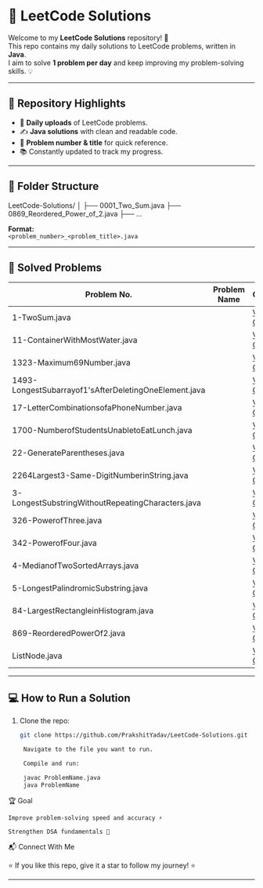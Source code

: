 
# 🧩 LeetCode Solutions

Welcome to my **LeetCode Solutions** repository! 🚀  
This repo contains my daily solutions to LeetCode problems, written in **Java**.  
I aim to solve **1 problem per day** and keep improving my problem-solving skills. 💡  

---

## 📌 Repository Highlights
- 📅 **Daily uploads** of LeetCode problems.
- ✍️ **Java solutions** with clean and readable code.
- 🔢 **Problem number & title** for quick reference.
- 📚 Constantly updated to track my progress.

---

## 📂 Folder Structure

LeetCode-Solutions/
│
├── 0001_Two_Sum.java
├── 0869_Reordered_Power_of_2.java
├── ...

**Format:**  
`<problem_number>_<problem_title>.java`

---

## 📜 Solved Problems
<!-- START_TABLE -->
| Problem No. | Problem Name | Code |
|-------------|--------------|------|
| 1-TwoSum.java |  | [View Code](./1-TwoSum.java) |
| 11-ContainerWithMostWater.java |  | [View Code](./11-ContainerWithMostWater.java) |
| 1323-Maximum69Number.java |  | [View Code](./1323-Maximum69Number.java) |
| 1493-LongestSubarrayof1'sAfterDeletingOneElement.java |  | [View Code](./1493-LongestSubarrayof1'sAfterDeletingOneElement.java) |
| 17-LetterCombinationsofaPhoneNumber.java |  | [View Code](./17-LetterCombinationsofaPhoneNumber.java) |
| 1700-NumberofStudentsUnabletoEatLunch.java |  | [View Code](./1700-NumberofStudentsUnabletoEatLunch.java) |
| 22-GenerateParentheses.java |  | [View Code](./22-GenerateParentheses.java) |
| 2264Largest3-Same-DigitNumberinString.java |  | [View Code](./2264Largest3-Same-DigitNumberinString.java) |
| 3-LongestSubstringWithoutRepeatingCharacters.java |  | [View Code](./3-LongestSubstringWithoutRepeatingCharacters.java) |
| 326-PowerofThree.java |  | [View Code](./326-PowerofThree.java) |
| 342-PowerofFour.java |  | [View Code](./342-PowerofFour.java) |
| 4-MedianofTwoSortedArrays.java |  | [View Code](./4-MedianofTwoSortedArrays.java) |
| 5-LongestPalindromicSubstring.java |  | [View Code](./5-LongestPalindromicSubstring.java) |
| 84-LargestRectangleinHistogram.java |  | [View Code](./84-LargestRectangleinHistogram.java) |
| 869-ReorderedPowerOf2.java |  | [View Code](./869-ReorderedPowerOf2.java) |
| ListNode.java |  | [View Code](./ListNode.java) |
<!-- END_TABLE -->

---

## 💻 How to Run a Solution
1. Clone the repo:
   ```bash
   git clone https://github.com/PrakshitYadav/LeetCode-Solutions.git

    Navigate to the file you want to run.

    Compile and run:

    javac ProblemName.java
    java ProblemName

🏆 Goal

    Improve problem-solving speed and accuracy ⚡

    Strengthen DSA fundamentals 🧠

📬 Connect With Me


⭐ If you like this repo, give it a star to follow my journey! ⭐


---
